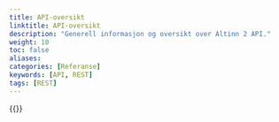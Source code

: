 ```yaml
---
title: API-oversikt
linktitle: API-oversikt
description: "Generell informasjon og oversikt over Altinn 2 API."
weight: 10
toc: false
aliases:
categories: [Referanse]
keywords: [API, REST] 
tags: [REST]
---
```


{{<children description="true" sort="Weight" />}}
